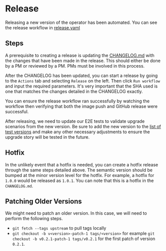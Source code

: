 
# Release

Releasing a new version of the operator has been automated. You can see the release workflow in [release.yaml](../.github/workflows/release.yaml)

## Steps

A prerequisite to creating a release is updating the [CHANGELOG.md](../CHANGELOG.md) with the changes that have been made in the release. This should either be done by a PM or reviewed by a PM. PMs must be involved in this process.

After the CHANGELOG has been updated, you can start a release by going to the `Actions` tab and selecting `Release` on the left. Then click `Run workflow` and input the required parameters. It's very important that the SHA used is one that matches the changes detailed in the CHANGELOG exactly.

You can ensure the release workflow ran successfully by watching the workflow then verifying that both the image push and GitHub release were successful. 

After releasing, we need to update our E2E tests to validate upgrade scenarios from the new version. Be sure to add the new version to the [list of test versions](https://github.com/Azure/aks-app-routing-operator/blob/882d120f9649fdcb109aac1a8d795e5594b4270c/testing/e2e/manifests/operator.go#L24) and make any other necessary adjustments to ensure the upgrade story will be tested in the future.

## Hotfix

In the unlikely event that a hotfix is needed, you can create a hotfix release through the same steps detailed above. The semantic version should be bumped at the minor version level for the hotfix. For example, a hotfix for `1.0.0` would be released as `1.0.1`. You can note that this is a hotfix in the `CHANGELOG.md`.

## Patching Older Versions

We might need to patch an older version. In this case, we will need to perform the following steps.

- `git fetch --tags upstream` to pull tags locally
- `git checkout -b v<version>-patch-1 tags/<version>` for example  `git checkout -b v0.2.1-patch-1 tags/v0.2.1` for the first patch of version `0.2.1`.